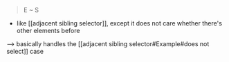 > E ~ S

- like [[adjacent sibling selector]], except it does not care whether there's other elements before

--> basically handles the [[adjacent sibling selector#Example#does not select]] case


